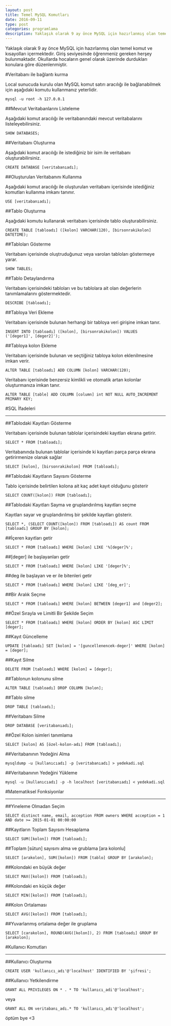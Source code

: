 ```yaml
---
layout: post
title: Temel MySQL Komutları
date: 2016-09-11
type: post
categories: programlama
description: Yaklaşık olarak 9 ay önce MySQL için hazırlanmış olan temel komut ve kısayolları içermektedir. Giriş seviyesinde öğrenmeniz gereken herşey bulunmaktadır.
---
```


Yaklaşık olarak 9 ay önce MySQL için hazırlanmış olan temel komut ve kısayolları içermektedir. Giriş seviyesinde öğrenmeniz gereken herşey bulunmaktadır. Okullarda hocaların genel olarak üzerinde durdukları konulara göre düzenlenmiştir.

#Veritabanı ile bağlantı kurma

Local sunucuda kurulu olan MySQL komut satırı aracılığı ile bağlanabilmek için aşağıdaki komutu kullanmanız yeterlidir.

```
mysql -u root -h 127.0.0.1
```

##Mevcut Veritabanlarını Listeleme

Aşağıdaki komut aracılığı ile veritabanındaki mevcut veritabalarını listeleyebilirsiniz.

```
SHOW DATABASES;
```

##Veritabanı Oluşturma

Aşağıdaki komut aracılığı ile istediğiniz bir isim ile veritabanı oluşturabilirsiniz.

```
CREATE DATABASE [veritabanıadı];
```

##Oluşturulan Veritabanını Kullanma

Aşağıdaki komut aracılığı ile oluşturulan veritabanı içerisinde istediğiniz komutları kullanma imkanı tanınır.

```
USE [veritabanıadı];
```

##Tablo Oluşturma

Aşağıdaki komutu kullanarak veritabanı içerisinde tablo oluşturabilirsiniz.

```
CREATE TABLE [tabloadı] ([kolon] VARCHAR(120), [birsonrakikolon] DATETIME);
```

##Tabloları Gösterme

Veritabanı içerisinde oluştruduğunuz veya varolan tabloları göstermeye yarar.

```
SHOW TABLES;
```

##Tablo Detaylandırma

Veritabanı içerisindeki tabloları ve bu tablolara ait olan değerlerin tanımlamalarını göstermektedir.

```
DESCRIBE [tabloadı];
```

##Tabloya Veri Ekleme

Veritabanı içerisinde bulunan herhangi bir tabloya veri girişine imkan tanır.

```
INSERT INTO [tabloadı] ([kolon], [birsonrakikolon]) VALUES ('[deger1]', [deger2]');
```

##Tabloya kolon Ekleme

Veritabanı içerisinde bulunan ve seçtiğiniz tabloya kolon eklenilmesine imkan verir.

```
ALTER TABLE [tabloadı] ADD COLUMN [kolon] VARCHAR(120);
```

Veritabanı içerisinde benzersiz kimlikli ve otomatik artan kolonlar oluşturmanıza imkan tanır.

```
ALTER TABLE [table] ADD COLUMN [column] int NOT NULL AUTO_INCREMENT PRIMARY KEY;
```

#SQL İfadeleri

<hr>

##Tablodaki Kayıtları Gösterme

Veritabanı içerisinde bulunan tablolar içerisindeki kayıtları ekrana getirir.

```
SELECT * FROM [tabloadı];
```

Veritabanında bulunan tablolar içerisinde ki kayıtları parça parça ekrana getirirmenize olanak sağlar

```
SELECT [kolon], [birsonrakikolon] FROM [tabloadı];
```

##Tablodaki Kayıtların Sayısını Gösterme

Tablo içerisinde belirtilen kolona ait kaç adet kayıt olduğunu gösterir

```
SELECT COUNT([kolon]) FROM [tabloadı];
```

##Tablodaki Kayıtları Sayma ve gruplandırılmış kayıtları seçme

Kayıtları sayar ve gruplandırılmış bir şekilde kayıtları gösterir.

```
SELECT *, (SELECT COUNT([kolon]) FROM [tabloadı]) AS count FROM [tabloadı] GROUP BY [kolon];
```

##İçeren kayıtları getir

```
SELECT * FROM [tabloadı] WHERE [kolon] LIKE '%[deger]%';
```

##[deger] ile başlayanları getir

```
SELECT * FROM [tabloadı] WHERE [kolon] LIKE '[deger]%';
```

##deg ile başlayan ve er ile bitenleri getir

```
SELECT * FROM [tabloadı] WHERE [kolon] LIKE '[deg_er]';
```

##Bir Aralık Seçme

```
SELECT * FROM [tabloadı] WHERE [kolon] BETWEEN [deger1] and [deger2];
```

##Özel Sırayla ve Limitli Bir Şekilde Seçim

```
SELECT * FROM [tabloadı] WHERE [kolon] ORDER BY [kolon] ASC LIMIT [deger];
```

##Kayıt Güncelleme

```
UPDATE [tabloadı] SET [kolon] = '[guncellenencek-deger]' WHERE [kolon] = [deger];
```

##Kayıt Silme

```
DELETE FROM [tabloadı] WHERE [kolon] = [deger];
```

##Tablonun kolonunu silme

```
ALTER TABLE [tabloadı] DROP COLUMN [kolon];
```

##Tablo silme

```
DROP TABLE [tabloadı];
```

##Veritabanı Silme

```
DROP DATABASE [veritabanıadı];
```

##Özel Kolon isimleri tanımlama

```
SELECT [kolon] AS [özel-kolon-adı] FROM [tabloadı];
```

##Veritabanının Yedeğini Alma

```
mysqldump -u [kullanıcıadı] -p [veritabanıadı] > yedekadi.sql
```

##Veritabanının Yedeğini Yükleme

```
mysql -u [kullanıcıadı] -p -h localhost [veritabanıadı] < yedekadi.sql
```

#Matematiksel Fonksiyonlar

<hr>

##Yineleme Olmadan Seçim

```
SELECT distinct name, email, acception FROM owners WHERE acception = 1 AND date >= 2015-01-01 00:00:00
```

##Kayıtların Toplam Sayısını Hesaplama

```
SELECT SUM([kolon]) FROM [tabloadı];
```

##Toplam [sütun] sayısını alma ve grublama [ara kolonlu]

```
SELECT [arakolon], SUM([kolon]) FROM [tablo] GROUP BY [arakolon];
```

##Kolondaki en büyük değer

```
SELECT MAX([kolon]) FROM [tabloadı];
```

##Kolondaki en küçük değer

```
SELECT MIN([kolon]) FROM [tabloadı];
```

##Kolon Ortalaması

```
SELECT AVG([kolon]) FROM [tabloadı];
```

##Yuvarlanmış ortalama değer ile gruplama

```
SELECT [carakolon], ROUND(AVG([kolon]), 2) FROM [tabloadı] GROUP BY [arakolon];
```

#Kullanıcı Komutları

<hr>

##Kullanıcı Oluşturma

```
CREATE USER 'kullanıcı_adı'@'localhost' IDENTIFIED BY 'şifresi';
```

##Kullanıcı Yetkilendirme

```
GRANT ALL PRIVILEGES ON * . * TO 'kullanıcı_adi'@'localhost';
```

veya

```
GRANT ALL ON veritabanı_adı.* TO 'kullanıcı_adı'@'localhost';
```

öptüm bye <3
